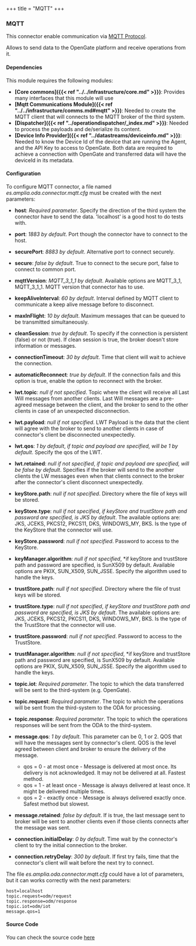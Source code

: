+++
title = "MQTT"
+++

### MQTT

This connector enable communication via [MQTT Protocol](https://github.com/amplia-iiot/oda/tree/master/oda-connectors/mqtt).

Allows to send data to the OpenGate platform and receive operations from it.

#### Dependencies

This module requires the following modules:

* __[Core commons]({{< ref "../../infrastructure/core.md" >}})__: Provides many interfaces that this module will use
* __[Mqtt Communications Module]({{< ref "../../infrastructure/comms.md#mqtt" >}})__: Needed to create the MQTT client that will connects
to the MQTT broker of the third system.
* __[Dispatcher]({{< ref "../operationdispatcher/_index.md" >}})__: Needed to process the payloads and de/serialize its content.
* __[Device Info Provider]({{< ref "../datastreams/deviceinfo.md" >}})__: Needed to know the Device Id of the device that are running the Agent, and the API Key to access
to OpenGate.
Both data are required to achieve a connection with OpenGate and transferred data will have the deviceId in its metadata.

#### Configuration

To configure MQTT connector, a file named _es.amplia.oda.connector.mqtt.cfg_ must be created with the next parameters:

* __host__: _Required parameter_. Specify the direction of the third system the connector have to send the data.
'localhost' is a good host to do tests with.
* __port__: _1883 by default_. Port though the connector have to connect to the host.
* __securePort__: _8883 by default_. Alternative port to connect securely.
* __secure__: _false by default_. True to connect to the secure port, false to connect to common port.
* __mqttVersion__: _MQTT_3_1_1 by default_. Available options are MQTT_3_1, MQTT_3_1_1. MQTT version that connector has to use.
* __keepAliveInterval__: _60 by default_. Interval defined by MQTT client to communicate a keep alive message before to disconnect.
* __maxInFlight__: _10 by default_. Maximum messages that can be queued to be transmitted simultaneously.
* __cleanSession__: _true by default_. To specify if the connection is persistent (false) or not (true). If clean session
is true, the broker doesn't store information or messages.
* __connectionTimeout__: _30 by default_. Time that client will wait to achieve the connection.
* __automaticReconnect__: _true by default_. If the connection fails and this option is true, enable the option to reconnect
with the broker.

* __lwt.topic__: _null if not specified_. Topic where the client will receive all Last Will messages from another clients.
Last Will messages are a pre-agreed message between the client, and the broker to send to the other clients in case of an
unexpected disconnection.
* __lwt.payload__: _null if not specified_. LWT Payload is the data that the client will agree with the broker to send to
another clients in case of connector's client be disconnected unexpectedly.
* __lwt.qos__: _1 by default_, _if topic and payload are specified, will be 1 by default_. Specify the qos of the LWT.
* __lwt.retained__: _null if not specified_, _if topic and payload are specified, will be false by default_. Specifies if
the broker will send to the another clients the LW messages even when that clients connect to the broker after the connector's
client disconnect unexpectedly.

* __keyStore.path__: _null if not specified_. Directory where the file of keys will be stored.
* __keyStore.type__: _null if not specified_, _if keyStore and trustStore path and password are specified, is JKS by default_.
The available options are: JKS, JCEKS, PKCS12, PKCS11, DKS, WINDOWS_MY, BKS. Is the type of the KeyStore that the connector will use.
* __keyStore.password__: _null if not specified_. Password to access to the KeyStore.
* __keyManager.algorithm__: _null if not specified_, *if keyStore and trustStore path and password are specified, is SunX509
by default. Available options are PKIX, SUN_X509, SUN_JSSE. Specify the algorithm used to handle the keys.
* __trustStore.path__: _null if not specified_. Directory where the file of trust keys will be stored.
* __trustStore.type__: _null if not specified_, _if keyStore and trustStore path and password are specified, is JKS by default_.
The available options are: JKS, JCEKS, PKCS12, PKCS11, DKS, WINDOWS_MY, BKS. Is the type of the TrustStore that the connector will use.
* __trustStore.password__: _null if not specified_. Password to access to the TrustStore.
* __trustManager.algorithm__: _null if not specified_, *if keyStore and trustStore path and password are specified, is SunX509
by default. Available options are PKIX, SUN_X509, SUN_JSSE. Specify the algorithm used to handle the keys.

* __topic.iot__: _Required parameter_. The topic to which the data transferred will be sent to the third-system (e.g. OpenGate).
* __topic.request__: _Required parameter_. The topic to which the operations will be sent from the third-system to the ODA for processing.
* __topic.response__: _Required parameter_. The topic to which the operations responses will be sent from the ODA to the third-system.

* __message.qos__: _1 by default_. This parameter can be 0, 1 or 2. QOS that will have the messages sent by connector's client.
QOS is the level agreed between client and broker to ensure the delivery of the message.

  * qos = 0 - at most once - Message is delivered at most once. Its delivery is not acknowledged. It may not be delivered at all. Fastest method.
  * qos = 1 - at least once - Message is always delivered at least once. It might be delivered multiple times.
  * qos = 2 - exactly once - Message is always delivered exactly once. Safest method but slowest.

* __message.retained__: _false by default_. If is true, the last message sent to broker will be sent to another clients
even if those clients connects after the message was sent.

* __connection.initialDelay__: _0 by default_. Time wait by the connector's client to try the initial connection to the broker.
* __connection.retryDelay__: _300 by default_. If first try fails, time that the connector's client will wait before the next try to connect.

The file _es.amplia.oda.connector.mqtt.cfg_ could have a lot of parameters, but it can works correctly with the next parameters:

```
host=localhost
topic.request=odm/request
topic.response=odm/response
topic.iot=odm/iot
message.qos=1
```

#### Source Code

You can check the source code [here](https://github.com/amplia-iiot/oda/tree/master/oda-connectors/mqtt)
